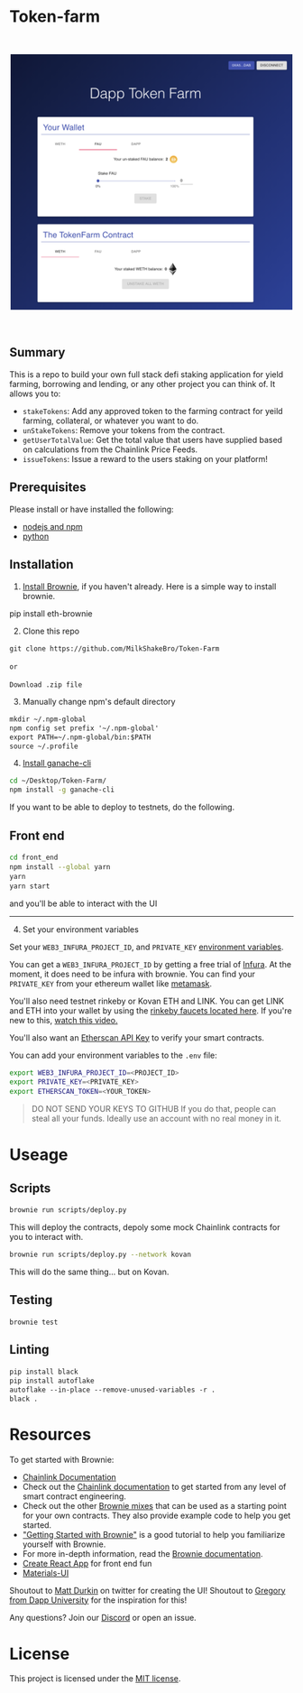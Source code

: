# Token-farm

<br/>
<p align="center">
<a href="https://chain.link" target="_blank">
<img src="./web-image.png" width="500" alt="Full Stack Example">
</a>
</p>
<br/>

## Summary 
This is a repo to build your own full stack defi staking application for yield farming, borrowing and lending, or any other project you can think of. It allows you to:

- `stakeTokens`: Add any approved token to the farming contract for yeild farming, collateral, or whatever you want to do.
- `unStakeTokens`: Remove your tokens from the contract.
- `getUserTotalValue`: Get the total value that users have supplied based on calculations from the Chainlink Price Feeds. 
- `issueTokens`: Issue a reward to the users staking on your platform!

## Prerequisites

Please install or have installed the following:

- [nodejs and npm](https://nodejs.org/en/download/)
- [python](https://www.python.org/downloads/)

## Installation

1. [Install Brownie](https://eth-brownie.readthedocs.io/en/stable/install.html), if you haven't already. Here is a simple way to install brownie.

pip install eth-brownie

2. Clone this repo
```
git clone https://github.com/MilkShakeBro/Token-Farm

or

Download .zip file
```

3. Manually change npm's default directory
```
mkdir ~/.npm-global
npm config set prefix '~/.npm-global'
export PATH=~/.npm-global/bin:$PATH
source ~/.profile
```

4. [Install ganache-cli](https://www.npmjs.com/package/ganache-cli)

```bash
cd ~/Desktop/Token-Farm/
npm install -g ganache-cli
```

If you want to be able to deploy to testnets, do the following. 

## Front end
```bash
cd front_end
npm install --global yarn
yarn
yarn start
```
and you'll be able to interact with the UI

---

4. Set your environment variables

Set your `WEB3_INFURA_PROJECT_ID`, and `PRIVATE_KEY` [environment variables](https://www.twilio.com/blog/2017/01/how-to-set-environment-variables.html). 

You can get a `WEB3_INFURA_PROJECT_ID` by getting a free trial of [Infura](https://infura.io/). At the moment, it does need to be infura with brownie. You can find your `PRIVATE_KEY` from your ethereum wallet like [metamask](https://metamask.io/). 

You'll also need testnet rinkeby or Kovan ETH and LINK. You can get LINK and ETH into your wallet by using the [rinkeby faucets located here](https://docs.chain.link/docs/link-token-contracts#rinkeby). If you're new to this, [watch this video.](https://www.youtube.com/watch?v=P7FX_1PePX0)

You'll also want an [Etherscan API Key](https://etherscan.io/apis) to verify your smart contracts. 

You can add your environment variables to the `.env` file:
```bash
export WEB3_INFURA_PROJECT_ID=<PROJECT_ID>
export PRIVATE_KEY=<PRIVATE_KEY>
export ETHERSCAN_TOKEN=<YOUR_TOKEN>
```
> DO NOT SEND YOUR KEYS TO GITHUB
> If you do that, people can steal all your funds. Ideally use an account with no real money in it. 

# Useage

## Scripts

```bash
brownie run scripts/deploy.py
```
This will deploy the contracts, depoly some mock Chainlink contracts for you to interact with.
```bash
brownie run scripts/deploy.py --network kovan
```
This will do the same thing... but on Kovan.

## Testing

```
brownie test
```

## Linting

```
pip install black 
pip install autoflake
autoflake --in-place --remove-unused-variables -r .
black .
```

# Resources

To get started with Brownie:

* [Chainlink Documentation](https://docs.chain.link/docs)
* Check out the [Chainlink documentation](https://docs.chain.link/docs) to get started from any level of smart contract engineering. 
* Check out the other [Brownie mixes](https://github.com/brownie-mix/) that can be used as a starting point for your own contracts. They also provide example code to help you get started.
* ["Getting Started with Brownie"](https://medium.com/@iamdefinitelyahuman/getting-started-with-brownie-part-1-9b2181f4cb99) is a good tutorial to help you familiarize yourself with Brownie.
* For more in-depth information, read the [Brownie documentation](https://eth-brownie.readthedocs.io/en/stable/).
* [Create React App](https://create-react-app.dev/docs/adding-typescript/) for front end fun
* [Materials-UI](https://material-ui.com/)

Shoutout to [Matt Durkin](https://twitter.com/mdurkin92) on twitter for creating the UI!
Shoutout to [Gregory from Dapp University](https://www.dappuniversity.com/) for the inspiration for this!

Any questions? Join our [Discord](https://discord.gg/2YHSAey) or open an issue. 

# License

This project is licensed under the [MIT license](LICENSE).
